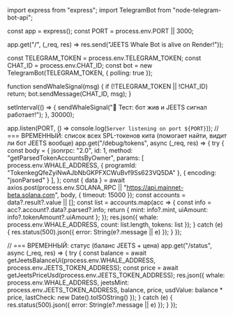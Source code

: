 import express from "express";
import TelegramBot from "node-telegram-bot-api";

const app = express();
const PORT = process.env.PORT || 3000;

app.get("/", (_req, res) => res.send("JEETS Whale Bot is alive on Render!"));

const TELEGRAM_TOKEN = process.env.TELEGRAM_TOKEN;
const CHAT_ID = process.env.CHAT_ID;
const bot = new TelegramBot(TELEGRAM_TOKEN, { polling: true });

function sendWhaleSignal(msg) {
  if (!TELEGRAM_TOKEN || !CHAT_ID) return;
  bot.sendMessage(CHAT_ID, msg);
}

setInterval(() => {
  sendWhaleSignal("🐋 Тест: бот жив и JEETS сигнал работает!");
}, 30000);

app.listen(PORT, () => console.log(`Server listening on port ${PORT}`));
// === ВРЕМЕННЫЙ: список всех SPL-токенов кита (помогает найти, видит ли бот JEETS вообще)
app.get("/debug/tokens", async (_req, res) => {
  try {
    const body = {
      jsonrpc: "2.0",
      id: 1,
      method: "getParsedTokenAccountsByOwner",
      params: [
        process.env.WHALE_ADDRESS,
        { programId: "TokenkegQfeZyiNwAJbNbGKPFXCWuBvf9Ss623VQ5DA" },
        { encoding: "jsonParsed" }
      ],
    };
    const { data } = await axios.post(process.env.SOLANA_RPC || "https://api.mainnet-beta.solana.com", body, { timeout: 15000 });
    const accounts = data?.result?.value || [];
    const list = accounts.map(acc => {
      const info = acc?.account?.data?.parsed?.info;
      return {
        mint: info?.mint,
        uiAmount: info?.tokenAmount?.uiAmount
      };
    });
    res.json({ whale: process.env.WHALE_ADDRESS, count: list.length, tokens: list });
  } catch (e) {
    res.status(500).json({ error: String(e?.message || e) });
  }
});

// === ВРЕМЕННЫЙ: статус (баланс JEETS + цена)
app.get("/status", async (_req, res) => {
  try {
    const balance = await getJeetsBalanceUi(process.env.WHALE_ADDRESS, process.env.JEETS_TOKEN_ADDRESS);
    const price = await getJeetsPriceUsd(process.env.JEETS_TOKEN_ADDRESS);
    res.json({
      whale: process.env.WHALE_ADDRESS,
      jeetsMint: process.env.JEETS_TOKEN_ADDRESS,
      balance,
      price,
      usdValue: balance * price,
      lastCheck: new Date().toISOString()
    });
  } catch (e) {
    res.status(500).json({ error: String(e?.message || e) });
  }
});
